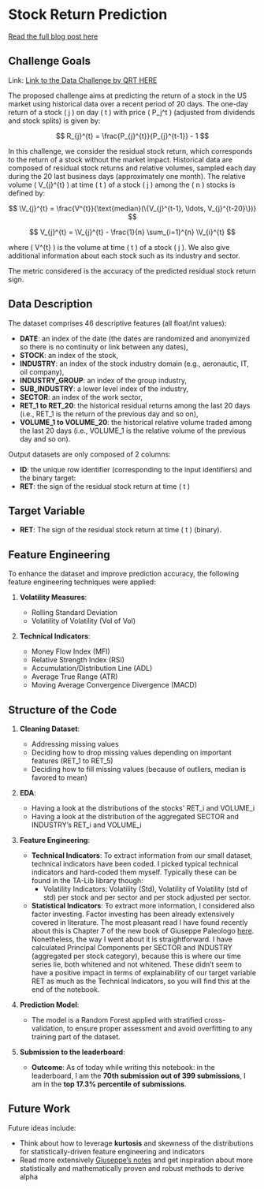 # Stock Return Prediction

[Read the full blog post here](https://vitoriarlima.github.io/portfolio/finance-project-2.html)

## Challenge Goals

Link: [Link to the Data Challenge by QRT HERE](https://challengedata.ens.fr/participants/challenges/23/)

The proposed challenge aims at predicting the return of a stock in the US market using historical data over a recent period of 20 days. The one-day return of a stock \( j \) on day \( t \) with price \( P_j^t \) (adjusted from dividends and stock splits) is given by:

$$
R_{j}^{t} = \frac{P_{j}^{t}}{P_{j}^{t-1}} - 1
$$

In this challenge, we consider the residual stock return, which corresponds to the return of a stock without the market impact. Historical data are composed of residual stock returns and relative volumes, sampled each day during the 20 last business days (approximately one month). The relative volume \( V_{j}^{t} \) at time \( t \) of a stock \( j \) among the \( n \) stocks is defined by:

$$
\V_{j}^{t} = \frac{V^{t}}{\text{median}(\{V_{j}^{t-1}, \ldots, V_{j}^{t-20}\})}
$$

$$
V_{j}^{t} = \V_{j}^{t} - \frac{1}{n} \sum_{i=1}^{n} \V_{i}^{t}
$$

where \( V^{t} \) is the volume at time \( t \) of a stock \( j \). We also give additional information about each stock such as its industry and sector.

The metric considered is the accuracy of the predicted residual stock return sign.

## Data Description

The dataset comprises 46 descriptive features (all float/int values):

- **DATE**: an index of the date (the dates are randomized and anonymized so there is no continuity or link between any dates),
- **STOCK**: an index of the stock,
- **INDUSTRY**: an index of the stock industry domain (e.g., aeronautic, IT, oil company),
- **INDUSTRY_GROUP**: an index of the group industry,
- **SUB_INDUSTRY**: a lower level index of the industry,
- **SECTOR**: an index of the work sector,
- **RET_1 to RET_20**: the historical residual returns among the last 20 days (i.e., RET_1 is the return of the previous day and so on),
- **VOLUME_1 to VOLUME_20**: the historical relative volume traded among the last 20 days (i.e., VOLUME_1 is the relative volume of the previous day and so on).

Output datasets are only composed of 2 columns:

- **ID**: the unique row identifier (corresponding to the input identifiers) and the binary target:
- **RET**: the sign of the residual stock return at time \( t \)

## Target Variable

- **RET**: The sign of the residual stock return at time \( t \) (binary).

## Feature Engineering

To enhance the dataset and improve prediction accuracy, the following feature engineering techniques were applied:

1. **Volatility Measures**:
   - Rolling Standard Deviation
   - Volatility of Volatility (Vol of Vol)

2. **Technical Indicators**:
   - Money Flow Index (MFI)
   - Relative Strength Index (RSI)
   - Accumulation/Distribution Line (ADL)
   - Average True Range (ATR)
   - Moving Average Convergence Divergence (MACD)

## Structure of the Code

1. **Cleaning Dataset**:
   - Addressing missing values
   - Deciding how to drop missing values depending on important features (RET_1 to RET_5)
   - Deciding how to fill missing values (because of outliers, median is favored to mean)

2. **EDA**:
   - Having a look at the distributions of the stocks' RET_i and VOLUME_i
   - Having a look at the distribution of the aggregated SECTOR and INDUSTRY’s RET_i and VOLUME_i

3. **Feature Engineering**:
   - **Technical Indicators**: To extract information from our small dataset, technical indicators have been coded. I picked typical technical indicators and hard-coded them myself. Typically these can be found in the TA-Lib library though:
     - Volatility Indicators: Volatility (Std), Volatility of Volatility (std of std) per stock and per sector and per stock adjusted per sector.
   - **Statistical Indicators**: To extract more information, I considered also factor investing. Factor investing has been already extensively covered in literature. The most pleasant read I have found recently about this is Chapter 7 of the new book of Giuseppe Paleologo [here](https://www.dropbox.com/scl/fo/dcjs09n8o1n9who0vo4nl/AAPjHxg0j0CRJ5me1OKF7JE/NYU%20notes%20Giuseppe?rlkey=liz1nlorbnzzolzhyv88sp69u&e=1&dl=0). Nonetheless, the way I went about it is straightforward. I have calculated Principal Components per SECTOR and INDUSTRY (aggregated per stock category), because this is where our time series lie, both whitened and not whitened. These didn’t seem to have a positive impact in terms of explainability of our target variable RET as much as the Technical Indicators, so you will find this at the end of the notebook.

4. **Prediction Model**:
   - The model is a Random Forest applied with stratified cross-validation, to ensure proper assessment and avoid overfitting to any training part of the dataset.

5. **Submission to the leaderboard**:
   - **Outcome**: As of today while writing this notebook: in the leaderboard, I am the **70th submission out of 399 submissions**, I am in the **top 17.3% percentile of submissions**.

## Future Work

Future ideas include:
- Think about how to leverage **kurtosis** and skewness of the distributions for statistically-driven feature engineering and indicators
- Read more extensively [Giuseppe’s notes](https://www.dropbox.com/scl/fo/dcjs09n8o1n9who0vo4nl/AAPjHxg0j0CRJ5me1OKF7JE/NYU%20notes%20Giuseppe?rlkey=liz1nlorbnzzolzhyv88sp69u&e=1&dl=0) and get inspiration about more statistically and mathematically proven and robust methods to derive alpha



